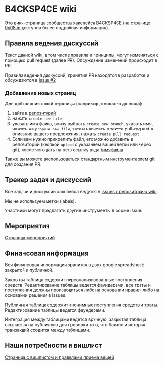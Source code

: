 # B4CKSP4CE wiki

Это вики-страница сообщества хакспейса B4CKSP4CE (на странице [0x08.in](https://0x08.in) доступна более подробная информация).

## Правила ведения дискуссий

Текст данной wiki, в том числе правила и принципы, могут изменяться с помощью pull request (далее PR). Обсуждение изменений происходит в PR.

Правила ведения дискуссий, принятия PR находятся в разработке и обсуждаются в [issue #2](https://github.com/b4ck5p4c3/wiki/issues/2)

### Добавление новых страниц

Для добавления новой страницы (например, описания доклада):

1. зайти в [репозиторий](https://github.com/b4ck5p4c3/wiki)
2. нажать `create new file`
3. указать имя файла, внизу выбрать `create new branch`, указать имя, нажать на `propose new file`, затем написать в тексте pull-request'а описание вашего предложения, нажать `create pull request`
4. Если вам нужно прикрепить файл, его можно добавить в репозиторий (кнопкой `upload` с указанием вашей ветки или через git), после чего дать на него ссылку вида [/имяфайла](/имяфайла)

Также вы можете воспользоваться стандартным инструментарием git для создания PR.


## Трекер задач и дискуссий

Все задачи и дискуссии хакспейса ведутся в [issues к репозиторию wiki](https://github.com/b4ck5p4c3/wiki/issues).

Мы не используем метки (labels).

Участники могут предлагать другие инструменты в форме issue.

## Мероприятия

[Страница мероприятий](/events)

## Финансовая информация

Вся финансовая информация хранится в двух google spreadsheet: закрытой и публичной.

Закрытая таблица содержит персонализированные поступления средств.
Редактирование таблицы ведется фаундерами, все траты и поступления должны производиться либо на основании правил, либо на основании решения в issues.

Публичная таблица содержит анонимные поступления средств и траты. Редактирование таблицы ведется фаундерами.

Интеграция между таблицами ведется вручную, закрытая таблица ссылается на публичную для проверки того, что баланс и история транзакций сходится между таблицами.

## Наши потребности и вишлист

[Страница с вишлистом и правилами приема вещей](/needs)
